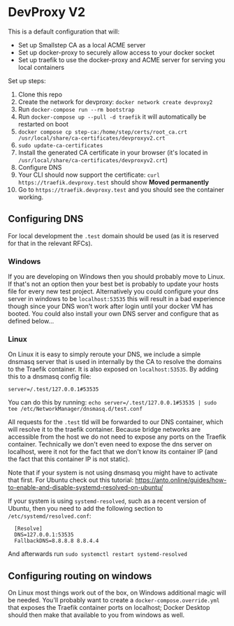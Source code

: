 # DevProxy V2

This is a default configuration that will:
- Set up Smallstep CA as a local ACME server
- Set up docker-proxy to securely allow access to your docker socket
- Set up traefik to use the docker-proxy and ACME server for serving you local containers

Set up steps:
1. Clone this repo
2. Create the network for devproxy: `docker network create devproxy2`
3. Run `docker-compose run --rm bootstrap`
4. Run `docker-compose up --pull -d traefik` it will automatically be restarted on boot
5. `docker compose cp step-ca:/home/step/certs/root_ca.crt /usr/local/share/ca-certificates/devproxyv2.crt`
6. `sudo update-ca-certificates`
7. Install the generated CA certificate in your browser (it's located in `/usr/local/share/ca-certificates/devproxyv2.crt`)
8. Configure DNS
9. Your CLI should now support the certificate: `curl https://traefik.devproxy.test` should show **Moved permanently**
10. Go to `https://traefik.devproxy.test` and you should see the container working.


## Configuring DNS
For local development the `.test` domain should be used (as it is reserved for that in the relevant RFCs).

### Windows
If you are developing on Windows then you should probably move to Linux.
If that's not an option then your best bet is probably to update your hosts file for every new test project.
Alternatively you could configure your dns server in windows to be `localhost:53535` this will result in a bad experience though since your DNS won't work after login until your docker VM has booted.
You could also install your own DNS server and configure that as defined below...

### Linux
On Linux it is easy to simply reroute your DNS, we include a simple dnsmasq server that is used in internally by the CA to
resolve the domains to the Traefik container. It is also exposed on `localhost:53535`.
By adding this to a dnsmasq config file:
```
server=/.test/127.0.0.1#53535
```
You can do this by running: `echo server=/.test/127.0.0.1#53535 | sudo tee /etc/NetworkManager/dnsmasq.d/test.conf`

All requests for the `.test` tld will be forwarded to our DNS container, which will resolve it to the traefik container.
Because bridge networks are accessible from the host we do not need to expose any ports on the Traefik container. Technically we don't even need to expose the dns server on localhost, were it not for the fact that we don't know its container IP (and the fact that this container IP is not static).

Note that if your system is not using dnsmasq you might have to activate that first. For Ubuntu check out this tutorial: https://anto.online/guides/how-to-enable-and-disable-systemd-resolved-on-ubuntu/

If your system is using `systemd-resolved`, such as a recent version of Ubuntu, then you need to add the following section to `/etc/systemd/resolved.conf`:
```code
  [Resolve]
  DNS=127.0.0.1:53535
  FallbackDNS=8.8.8.8 8.8.4.4
```
And afterwards run `sudo systemctl restart systemd-resolved`

## Configuring routing on windows
On Linux most things work out of the box, on Windows additional magic will be needed. You'll probably want to create a `docker-compose.override.yml` that exposes the Traefik container ports on localhost; Docker Desktop should then make that available to you from windows as well.
